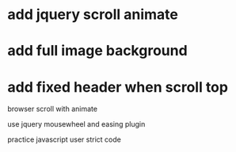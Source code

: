 # add jquery scroll animate

# add full image background

# add fixed header when scroll top

browser scroll with animate

use jquery mousewheel and easing plugin

practice javascript user strict code
